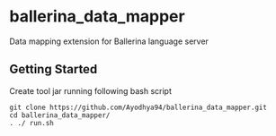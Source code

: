 # ballerina_data_mapper
Data mapping extension for Ballerina language server

## Getting Started
Create tool jar running following bash script

```
git clone https://github.com/Ayodhya94/ballerina_data_mapper.git
cd ballerina_data_mapper/
. ./ run.sh
```
